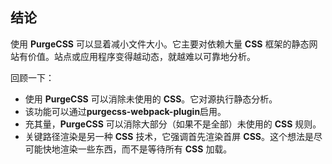 ## 结论

使用 **PurgeCSS** 可以显着减小文件大小。它主要对依赖大量 **CSS** 框架的静态网站有价值。站点或应用程序变得越动态，就越难以可靠地分析。

回顾一下：

- 使用 **PurgeCSS** 可以消除未使用的 **CSS**。它对源执行静态分析。
- 该功能可以通过**purgecss-webpack-plugin**启用。
- 充其量，**PurgeCSS** 可以消除大部分（如果不是全部）未使用的 **CSS** 规则。
- 关键路径渲染是另一种 **CSS** 技术，它强调首先渲染首屏 **CSS**。这个想法是尽可能快地渲染一些东西，而不是等待所有 **CSS** 加载。

